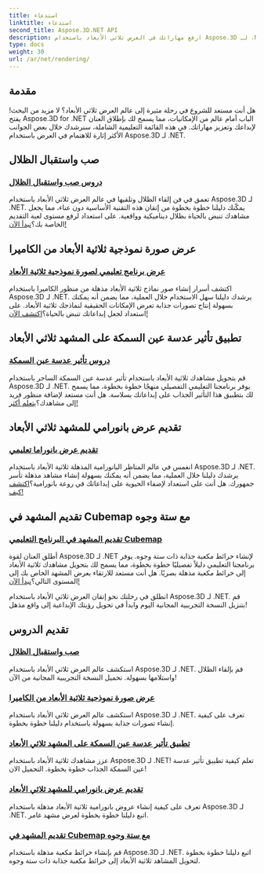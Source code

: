 ```yaml
---
title: استدعاء
linktitle: استدعاء
second_title: Aspose.3D.NET API
description: ارفع مهاراتك في العرض ثلاثي الأبعاد باستخدام Aspose.3D لـ .NET! قم بإلقاء الظلال وإنشاء تصورات آسرة وتطبيق تأثيرات عدسة عين السمكة والمزيد.
type: docs
weight: 30
url: /ar/net/rendering/
---
```

## مقدمة

هل أنت مستعد للشروع في رحلة مثيرة إلى عالم العرض ثلاثي الأبعاد؟ لا مزيد من البحث! يفتح Aspose.3D for .NET الباب أمام عالم من الإمكانيات، مما يسمح لك بإطلاق العنان لإبداعك وتعزيز مهاراتك. في هذه القائمة التعليمية الشاملة، سنرشدك خلال بعض الجوانب الأكثر إثارة للاهتمام في العرض باستخدام Aspose.3D لـ .NET.

## صب واستقبال الظلال
### [دروس صب واستقبال الظلال](./cast-receive-shadows/)
 تعمق في فن إلقاء الظلال وتلقيها في عالم العرض ثلاثي الأبعاد باستخدام Aspose.3D لـ .NET. يمكّنك دليلنا خطوة بخطوة من إتقان هذه التقنية الأساسية دون عناء، مما يجعل مشاهدك تنبض بالحياة بظلال ديناميكية وواقعية. على استعداد لرفع مستوى لعبة التقديم الخاصة بك؟[نبدأ الآن!](./cast-receive-shadows/)

## عرض صورة نموذجية ثلاثية الأبعاد من الكاميرا
### [عرض برنامج تعليمي لصورة نموذجية ثلاثية الأبعاد](./render-3d-model-image/)
اكتشف أسرار إنشاء صور نماذج ثلاثية الأبعاد مذهلة من منظور الكاميرا باستخدام Aspose.3D لـ .NET. يرشدك دليلنا سهل الاستخدام خلال العملية، مما يضمن أنه يمكنك بسهولة إنتاج تصورات جذابة تعرض الإمكانات الحقيقية لنماذجك ثلاثية الأبعاد. على استعداد لجعل إبداعاتك تنبض بالحياة؟[اكتشف الآن!](./render-3d-model-image/)

## تطبيق تأثير عدسة عين السمكة على المشهد ثلاثي الأبعاد
### [دروس تأثير عدسة عين السمكة](./fisheye-lens-effect-3d-scene/)
 قم بتحويل مشاهدك ثلاثية الأبعاد باستخدام تأثير عدسة عين السمكة الساحر باستخدام Aspose.3D لـ .NET. يوفر برنامجنا التعليمي التفصيلي منهجًا خطوة بخطوة، مما يسمح لك بتطبيق هذا التأثير الجذاب على إبداعاتك بسلاسة. هل أنت مستعد لإضافة منظور فريد إلى مشاهدك؟[يتعلم أكثر!](./fisheye-lens-effect-3d-scene/)

## تقديم عرض بانورامي للمشهد ثلاثي الأبعاد
### [تقديم عرض بانوراما تعليمي](./render-panorama-view/)
انغمس في عالم المناظر البانورامية المذهلة ثلاثية الأبعاد باستخدام Aspose.3D لـ .NET. يرشدك دليلنا خلال العملية، مما يضمن أنه يمكنك بسهولة إنشاء مشاهد مذهلة تأسر جمهورك. هل أنت على استعداد لإضفاء الحيوية على إبداعاتك في روعة بانورامية؟[اكتشف كيف!](./render-panorama-view/)

## تقديم المشهد في Cubemap مع ستة وجوه
### [تقديم المشهد في البرنامج التعليمي Cubemap](./render-scene-cubemap/)
 أطلق العنان لقوة Aspose.3D لـ .NET لإنشاء خرائط مكعبة جذابة ذات ستة وجوه. يوفر برنامجنا التعليمي دليلاً تفصيليًا خطوة بخطوة، مما يسمح لك بتحويل مشاهدك ثلاثية الأبعاد إلى خرائط مكعبة مذهلة بصريًا. هل أنت مستعد للارتقاء بعرض المشهد الخاص بك إلى المستوى التالي؟[نبدأ الآن!](./render-scene-cubemap/)

انطلق في رحلتك نحو إتقان العرض ثلاثي الأبعاد باستخدام Aspose.3D لـ .NET. قم بتنزيل النسخة التجريبية المجانية اليوم وابدأ في تحويل رؤيتك الإبداعية إلى واقع مذهل!
## تقديم الدروس
### [صب واستقبال الظلال](./cast-receive-shadows/)
استكشف عالم العرض ثلاثي الأبعاد باستخدام Aspose.3D لـ .NET. قم بإلقاء الظلال واستلامها بسهولة. تحميل النسخة التجريبية المجانية من الآن!
### [عرض صورة نموذجية ثلاثية الأبعاد من الكاميرا](./render-3d-model-image/)
استكشف عالم العرض ثلاثي الأبعاد باستخدام Aspose.3D لـ .NET. تعرف على كيفية إنشاء تصورات جذابة بسهولة باستخدام دليلنا خطوة بخطوة.
### [تطبيق تأثير عدسة عين السمكة على المشهد ثلاثي الأبعاد](./fisheye-lens-effect-3d-scene/)
عزز مشاهدك ثلاثية الأبعاد باستخدام Aspose.3D لـ .NET! تعلم كيفية تطبيق تأثير عدسة عين السمكة الجذاب خطوة بخطوة. التحميل الان!
### [تقديم عرض بانورامي للمشهد ثلاثي الأبعاد](./render-panorama-view/)
تعرف على كيفية إنشاء عروض بانورامية ثلاثية الأبعاد مذهلة باستخدام Aspose.3D لـ .NET. اتبع دليلنا خطوة بخطوة لعرض مشهد غامر.
### [تقديم المشهد في Cubemap مع ستة وجوه](./render-scene-cubemap/)
قم بإنشاء خرائط مكعبة مذهلة باستخدام Aspose.3D لـ .NET. اتبع دليلنا خطوة بخطوة لتحويل المشاهد ثلاثية الأبعاد إلى خرائط مكعبة جذابة ذات ستة وجوه.